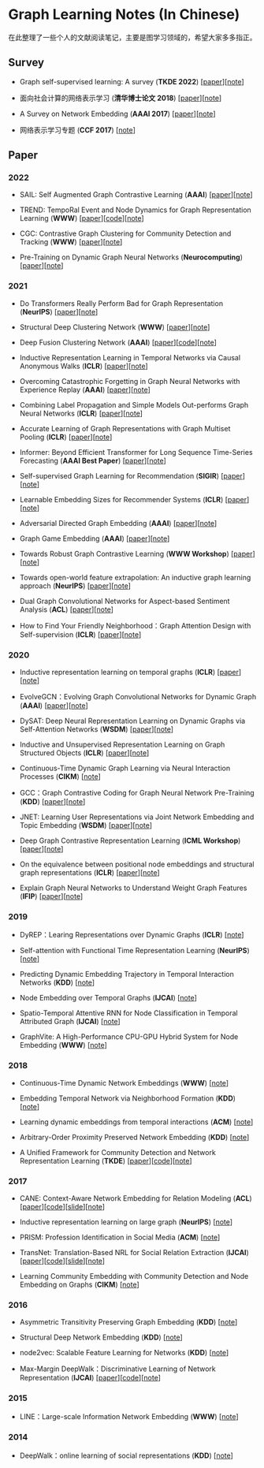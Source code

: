 # Graph Learning Notes (In Chinese)

在此整理了一些个人的文献阅读笔记，主要是图学习领域的，希望大家多多指正。


## Survey

* Graph self-supervised learning: A survey (**TKDE 2022**) [[paper](https://arxiv.org/pdf/2103.00111.pdf)][[note](https://blog.csdn.net/CSDNTianJi/article/details/120686123?spm=1001.2014.3001.5502)]

* 面向社会计算的网络表示学习 (**清华博士论文 2018**) [[paper](http://nlp.csai.tsinghua.edu.cn/~tcc/publications/phd_thesis.pdf)][[note](https://blog.csdn.net/CSDNTianJi/article/details/121908132?spm=1001.2014.3001.5501)]

* A Survey on Network Embedding (**AAAI 2017**) [[paper](http://shichuan.org/hin/topic/Embedding/2017.%20A%20Survey%20on%20Network%20Embedding.pdf)][[note](https://blog.csdn.net/CSDNTianJi/article/details/104563890)]

* 网络表示学习专题 (**CCF 2017**) [[note](https://blog.csdn.net/CSDNTianJi/article/details/103815322)]

## Paper

### 2022

* SAIL: Self Augmented Graph Contrastive Learning (**AAAI**) [[paper](https://ojs.aaai.org/index.php/AAAI/article/view/20875)][[note](https://blog.csdn.net/CSDNTianJi/article/details/127030633?spm=1001.2014.3001.5501)]

* TREND: TempoRal Event and Node Dynamics for Graph Representation Learning (**WWW**) [[paper](https://arxiv.org/pdf/2203.14303.pdf)][[code](https://github.com/WenZhihao666/TREND)][[note](https://blog.csdn.net/CSDNTianJi/article/details/126859612?spm=1001.2014.3001.5501)]

* CGC: Contrastive Graph Clustering for Community Detection and Tracking (**WWW**) [[paper](https://dl.acm.org/doi/abs/10.1145/3485447.3512160)][[note](https://blog.csdn.net/CSDNTianJi/article/details/126083177?spm=1001.2014.3001.5501)]

* Pre-Training on Dynamic Graph Neural Networks (**Neurocomputing**) [[paper](https://arxiv.org/pdf/2102.12380.pdf)][[note](https://blog.csdn.net/CSDNTianJi/article/details/120711689)]

### 2021

* Do Transformers Really Perform Bad for Graph Representation (**NeurIPS**) [[paper](https://proceedings.neurips.cc/paper/2021/hash/f1c1592588411002af340cbaedd6fc33-Abstract.html)][[note](https://blog.csdn.net/CSDNTianJi/article/details/123595047?spm=1001.2014.3001.5501)]

* Structural Deep Clustering Network (**WWW**) [[paper](https://arxiv.org/pdf/2002.01633.pdf)][[note](https://blog.csdn.net/CSDNTianJi/article/details/123323126?spm=1001.2014.3001.5501)]

* Deep Fusion Clustering Network (**AAAI**) [[paper](https://ojs.aaai.org/index.php/AAAI/article/view/17198)][[code](https://github.com/WxTu/DFCN)][[note](https://blog.csdn.net/CSDNTianJi/article/details/123155242?spm=1001.2014.3001.5501)]

* Inductive Representation Learning in Temporal Networks via Causal Anonymous Walks (**ICLR**) [[paper](https://arxiv.org/pdf/2101.05974.pdf)][[note](https://blog.csdn.net/CSDNTianJi/article/details/114488437)]

* Overcoming Catastrophic Forgetting in Graph Neural Networks with Experience Replay (**AAAI**) [[paper](https://www.aaai.org/AAAI21Papers/AAAI-4967.ZhouF.pdf)][[note](https://blog.csdn.net/CSDNTianJi/article/details/114436739)]

* Combining Label Propagation and Simple Models Out-performs Graph Neural Networks (**ICLR**) [[paper](https://arxiv.org/pdf/2010.13993.pdf)][[note](https://blog.csdn.net/CSDNTianJi/article/details/114632230)]

* Accurate Learning of Graph Representations with Graph Multiset Pooling (**ICLR**) [[paper](https://arxiv.org/pdf/2102.11533.pdf)][[note](https://blog.csdn.net/CSDNTianJi/article/details/115186068)]

* Informer: Beyond Efficient Transformer for Long Sequence Time-Series Forecasting (**AAAI Best Paper**) [[paper](https://www.aaai.org/AAAI21Papers/AAAI-7346.ZhouHaoyi.pdf)][[note](https://blog.csdn.net/CSDNTianJi/article/details/116326599)]

* Self-supervised Graph Learning for Recommendation (**SIGIR**) [[paper](https://arxiv.org/pdf/2010.10783.pdf)][[note](https://blog.csdn.net/CSDNTianJi/article/details/120121426)]

* Learnable Embedding Sizes for Recommender Systems (**ICLR**) [[paper](https://arxiv.org/pdf/2101.07577.pdf)][[note](https://blog.csdn.net/CSDNTianJi/article/details/120471847)]

* Adversarial Directed Graph Embedding (**AAAI**) [[paper](https://www.aaai.org/AAAI21Papers/AAAI-2842.ZhuShijie.pdf)][[note](https://blog.csdn.net/CSDNTianJi/article/details/120517065)]

* Graph Game Embedding (**AAAI**) [[paper](https://ojs.aaai.org/index.php/AAAI/article/view/16942)][[note](https://blog.csdn.net/CSDNTianJi/article/details/120815394)]

* Towards Robust Graph Contrastive Learning (**WWW Workshop**) [[paper](https://arxiv.org/pdf/2102.13085.pdf)][[note](https://blog.csdn.net/CSDNTianJi/article/details/120889575)]

* Towards open-world feature extrapolation: An inductive graph learning approach (**NeurIPS**) [[paper](https://proceedings.neurips.cc/paper/2021/file/a1c5aff9679455a233086e26b72b9a06-Paper.pdf)][[note](https://blog.csdn.net/CSDNTianJi/article/details/122962734)]

* Dual Graph Convolutional Networks for Aspect-based Sentiment Analysis (**ACL**) [[paper](https://aclanthology.org/2021.acl-long.494/)][[note](https://blog.csdn.net/CSDNTianJi/article/details/123523198)]

* How to Find Your Friendly Neighborhood：Graph Attention Design with Self-supervision (**ICLR**) [[paper](https://arxiv.org/abs/2204.04879)][[note](https://blog.csdn.net/CSDNTianJi/article/details/114578725)]

### 2020

* Inductive representation learning on temporal graphs (**ICLR**) [[paper](https://arxiv.org/abs/2002.07962)][[note](https://blog.csdn.net/CSDNTianJi/article/details/104325966)]

* EvolveGCN：Evolving Graph Convolutional Networks for Dynamic Graph (**AAAI**) [[paper](https://ojs.aaai.org/index.php/AAAI/article/view/5984)][[note](https://blog.csdn.net/CSDNTianJi/article/details/108708828)]

* DySAT: Deep Neural Representation Learning on Dynamic Graphs via Self-Attention Networks (**WSDM**) [[paper](http://yhwu.me/publications/dysat_wsdm20.pdf)][[note](https://blog.csdn.net/CSDNTianJi/article/details/109530388)]

* Inductive and Unsupervised Representation Learning on Graph Structured Objects (**ICLR**) [[paper](https://openreview.net/forum?id=rkem91rtDB)][[note](https://blog.csdn.net/CSDNTianJi/article/details/110006234)]

* Continuous-Time Dynamic Graph Learning via Neural Interaction Processes (**CIKM**) [[note](https://blog.csdn.net/CSDNTianJi/article/details/116721279)]

* GCC：Graph Contrastive Coding for Graph Neural Network Pre-Training (**KDD**) [[paper](https://arxiv.org/pdf/2006.09963.pdf)][[note](https://blog.csdn.net/CSDNTianJi/article/details/108692278)]

* JNET: Learning User Representations via Joint Network Embedding and Topic Embedding (**WSDM**) [[paper](https://dl.acm.org/doi/abs/10.1145/3336191.3371770)][[note](https://blog.csdn.net/CSDNTianJi/article/details/113574487)]

* Deep Graph Contrastive Representation Learning (**ICML Workshop**) [[paper](https://arxiv.org/pdf/2006.04131.pdf)][[note](https://blog.csdn.net/CSDNTianJi/article/details/120843409)]

* On the equivalence between positional node embeddings and structural graph representations (**ICLR**) [[paper](https://arxiv.org/pdf/1910.00452.pdf)][[note](https://blog.csdn.net/CSDNTianJi/article/details/105512163)]

* Explain Graph Neural Networks to Understand Weight Graph Features (**IFIP**) [[paper](https://arxiv.org/pdf/2002.00514.pdf)][[note](https://blog.csdn.net/CSDNTianJi/article/details/110005728)]

### 2019

* DyREP：Learing Representations over Dynamic Graphs (**ICLR**) [[note](https://blog.csdn.net/CSDNTianJi/article/details/103844015)]

* Self-attention with Functional Time Representation Learning (**NeurIPS**) [[note](https://blog.csdn.net/CSDNTianJi/article/details/105678080)]

* Predicting Dynamic Embedding Trajectory in Temporal Interaction Networks (**KDD**) [[note](https://blog.csdn.net/CSDNTianJi/article/details/105892100)]

* Node Embedding over Temporal Graphs (**IJCAI**) [[note](https://blog.csdn.net/CSDNTianJi/article/details/107761204)]

* Spatio-Temporal Attentive RNN for Node Classification in Temporal Attributed Graph (**IJCAI**) [[note](https://blog.csdn.net/CSDNTianJi/article/details/108573691)]

* GraphVite: A High-Performance CPU-GPU Hybrid System for Node Embedding (**WWW**) [[note](https://blog.csdn.net/CSDNTianJi/article/details/110006408)]

### 2018

* Continuous-Time Dynamic Network Embeddings (**WWW**) [[note](https://blog.csdn.net/CSDNTianJi/article/details/100830263)]

* Embedding Temporal Network via Neighborhood Formation (**KDD**) [[note](https://blog.csdn.net/CSDNTianJi/article/details/101921040)]

* Learning dynamic embeddings from temporal interactions (**ACM**) [[note](https://blog.csdn.net/CSDNTianJi/article/details/104859498)]

* Arbitrary-Order Proximity Preserved Network Embedding (**KDD**) [[note](https://blog.csdn.net/CSDNTianJi/article/details/103857531)]

* A Unified Framework for Community Detection and Network Representation Learning (**TKDE**) [[paper](http://nlp.csai.tsinghua.edu.cn/~tcc/publications/aaai2018_cliwc.pdf)][[code](https://github.com/thunlp/Auto_CLIWC)][[note](https://blog.csdn.net/CSDNTianJi/article/details/110952192)]

### 2017

* CANE: Context-Aware Network Embedding for Relation Modeling (**ACL**) [[paper](http://nlp.csai.tsinghua.edu.cn/~tcc/publications/acl2017_cane.pdf)][[code](https://github.com/thunlp/CANE)][[slide](http://nlp.csai.tsinghua.edu.cn/~tcc/publications/cane_acl.pdf)][[note](https://blog.csdn.net/CSDNTianJi/article/details/103791236)]

* Inductive representation learning on large graph (**NeurIPS**) [[note](https://blog.csdn.net/CSDNTianJi/article/details/104122280)]

* PRISM: Profession Identification in Social Media (**ACM**) [[note](https://blog.csdn.net/CSDNTianJi/article/details/110469312)]

* TransNet: Translation-Based NRL for Social Relation Extraction (**IJCAI**) [[paper](http://nlp.csai.tsinghua.edu.cn/~tcc/publications/ijcai2017_transnet.pdf)][[code](https://github.com/thunlp/TransNet)][[slide](http://nlp.csai.tsinghua.edu.cn/~tcc/publications/ijcai2017_transnet_shenzhen.pdf)][[note](https://blog.csdn.net/CSDNTianJi/article/details/110836791)]

* Learning Community Embedding with Community Detection and Node Embedding on Graphs (**CIKM**) [[note](https://blog.csdn.net/CSDNTianJi/article/details/115056813)]

### 2016

* Asymmetric Transitivity Preserving Graph Embedding (**KDD**) [[note](https://blog.csdn.net/CSDNTianJi/article/details/103829868)]

* Structural Deep Network Embedding (**KDD**) [[note](https://blog.csdn.net/CSDNTianJi/article/details/105557064)]

* node2vec: Scalable Feature Learning for Networks (**KDD**) [[note](https://blog.csdn.net/CSDNTianJi/article/details/109146279)]

* Max-Margin DeepWalk：Discriminative Learning of Network Representation (**IJCAI**) [[paper](http://nlp.csai.tsinghua.edu.cn/~tcc/publications/ijcai2016_mmdw.pdf)][[code](https://github.com/thunlp/MMDW)][[note](https://blog.csdn.net/CSDNTianJi/article/details/110749863)]

### 2015

* LINE：Large-scale Information Network Embedding (**WWW**) [[note](https://blog.csdn.net/CSDNTianJi/article/details/104537980)]

### 2014

* DeepWalk：online learning of social representations (**KDD**) [[note](https://blog.csdn.net/CSDNTianJi/article/details/104060366)]
